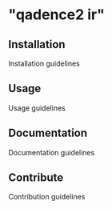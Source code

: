 # "qadence2 ir"
## Installation
Installation guidelines

## Usage
Usage guidelines

## Documentation
Documentation guidelines

## Contribute
Contribution guidelines